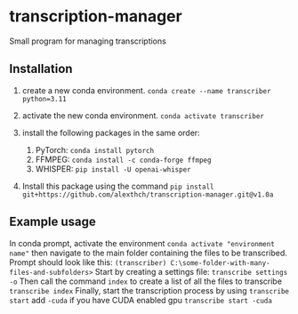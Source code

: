 # transcription-manager
Small program for managing transcriptions

## Installation
1. create a new conda environment. `conda create --name transcriber python=3.11`
2. activate the new conda environment. `conda activate transcriber`
3. install the following packages in the same order:
   1. PyTorch: `conda install pytorch`
   2. FFMPEG: `conda install -c conda-forge ffmpeg`
   3. WHISPER: `pip install -U openai-whisper`

4. Install this package using the command `pip install git+https://github.com/alexthch/transcription-manager.git@v1.0a`

## Example usage

In conda prompt, activate the environment
`conda activate "environment name"`
then navigate to the main folder containing the files to be transcribed.
Prompt should look like this:
`(transcriber) C:\some-folder-with-many-files-and-subfolders>`
Start by creating a settings file:
`transcribe settings -o`
Then call the command `index` to create a list of all the files to transcribe
`transcribe index`
Finally, start the transcription process by using
`transcribe start`
add `-cuda` if you have CUDA enabled gpu
`transcribe start -cuda`
